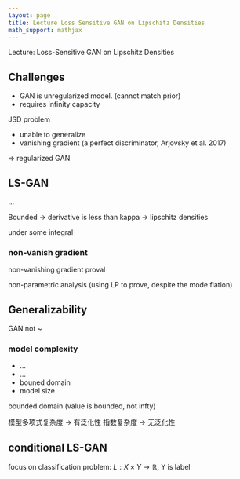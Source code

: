 ```yaml
---
layout: page
title: Lecture Loss Sensitive GAN on Lipschitz Densities
math_support: mathjax
---
```



Lecture: Loss-Sensitive GAN on Lipschitz Densities

## Challenges

- GAN is unregularized model. (cannot match prior)
- requires infinity capacity

JSD problem

- unable to generalize
- vanishing gradient (a perfect discriminator, Arjovsky et al. 2017)

=> regularized GAN

## LS-GAN

...

Bounded -> derivative is less than kappa -> lipschitz densities

under some integral

### non-vanish gradient

non-vanishing gradient proval

non-parametric analysis (using LP to prove, despite the mode flation)

## Generalizability

GAN not ~ 

### model complexity

- ...
- ...
- bouned domain
- model size

bounded domain (value is bounded, not infty)

模型多项式复杂度 -> 有泛化性
指数复杂度 -> 无泛化性

## conditional LS-GAN

focus on classification problem: $L: X\times Y \to \mathbb{R}$, Y is label


